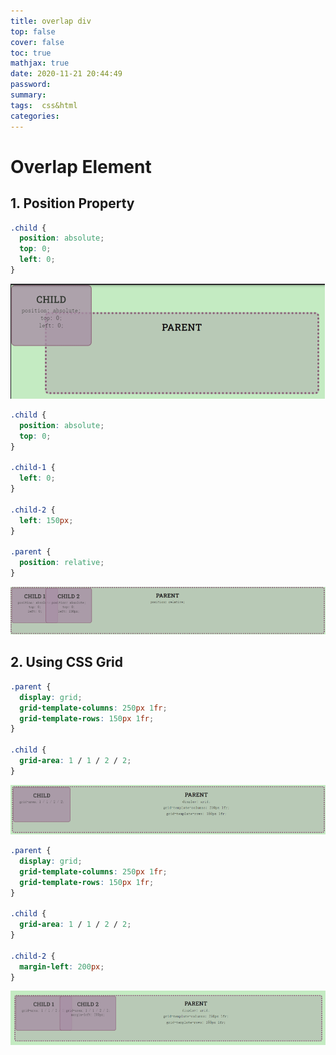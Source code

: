 ```yaml
---
title: overlap div
top: false
cover: false
toc: true
mathjax: true
date: 2020-11-21 20:44:49
password:
summary:
tags:  css&html
categories:
---
```


# Overlap Element

## 1. Position Property

```css
.child { 
  position: absolute;
  top: 0;
  left: 0;
}
```

![](overlap-div/1605966338959.png)

```css
.child { 
  position: absolute;
  top: 0; 
}

.child-1 {
  left: 0;
}

.child-2 {
  left: 150px;
}

.parent {
  position: relative;
}
```



![](overlap-div/1605967027232.png)



## 2. Using CSS Grid

```css
.parent {
  display: grid;
  grid-template-columns: 250px 1fr;
  grid-template-rows: 150px 1fr;
}

.child {
  grid-area: 1 / 1 / 2 / 2;
}
```



![](overlap-div/1605966839123.png)



```css
.parent {
  display: grid;
  grid-template-columns: 250px 1fr;
  grid-template-rows: 150px 1fr;
}

.child {
  grid-area: 1 / 1 / 2 / 2;
}
 
.child-2 {
  margin-left: 200px;
}
```

![](overlap-div/1605966795562.png)